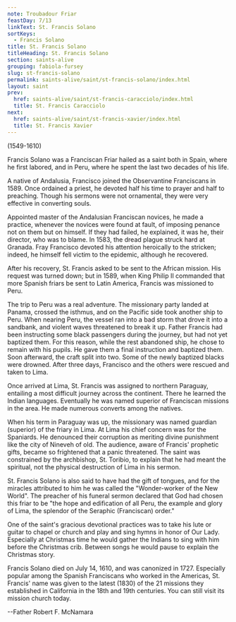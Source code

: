 ```yaml
---
note: Troubadour Friar
feastDay: 7/13
linkText: St. Francis Solano
sortKeys:
  - Francis Solano
title: St. Francis Solano
titleHeading: St. Francis Solano
section: saints-alive
grouping: fabiola-fursey
slug: st-francis-solano
permalink: saints-alive/saint/st-francis-solano/index.html
layout: saint
prev:
  href: saints-alive/saint/st-francis-caracciolo/index.html
  title: St. Francis Caracciolo
next:
  href: saints-alive/saint/st-francis-xavier/index.html
  title: St. Francis Xavier
---
```

(1549-1610)

Francis Solano was a Franciscan Friar hailed as a saint both in Spain, where he first labored, and in Peru, where he spent the last two decades of his life.

A native of Andalusia, Francisco joined the Observantine Franciscans in 1589. Once ordained a priest, he devoted half his time to prayer and half to preaching. Though his sermons were not ornamental, they were very effective in converting souls.

Appointed master of the Andalusian Franciscan novices, he made a practice, whenever the novices were found at fault, of imposing penance not on them but on himself. If they had failed, he explained, it was he, their director, who was to blame. In 1583, the dread plague struck hard at Granada. Fray Francisco devoted his attention heroically to the stricken; indeed, he himself fell victim to the epidemic, although he recovered.

After his recovery, St. Francis asked to be sent to the African mission. His request was turned down; but in 1589, when King Philip II commanded that more Spanish friars be sent to Latin America, Francis was missioned to Peru.

The trip to Peru was a real adventure. The missionary party landed at Panama, crossed the isthmus, and on the Pacific side took another ship to Peru. When nearing Peru, the vessel ran into a bad storm that drove it into a sandbank, and violent waves threatened to break it up. Father Francis had been instructing some black passengers during the journey, but had not yet baptized them. For this reason, while the rest abandoned ship, he chose to remain with his pupils. He gave them a final instruction and baptized them. Soon afterward, the craft split into two. Some of the newly baptized blacks were drowned. After three days, Francisco and the others were rescued and taken to Lima.

Once arrived at Lima, St. Francis was assigned to northern Paraguay, entailing a most difficult journey across the continent. There he learned the Indian languages. Eventually he was named superior of Franciscan missions in the area. He made numerous converts among the natives.

When his term in Paraguay was up, the missionary was named guardian (superior) of the friary in Lima. At Lima his chief concern was for the Spaniards. He denounced their corruption as meriting divine punishment like the city of Nineveh of old. The audience, aware of Francis' prophetic gifts, became so frightened that a panic threatened. The saint was constrained by the archbishop, St. Toribio, to explain that he had meant the spiritual, not the physical destruction of Lima in his sermon.

St. Francis Solano is also said to have had the gift of tongues, and for the miracles attributed to him he was called the "Wonder-worker of the New World". The preacher of his funeral sermon declared that God had chosen this friar to be "the hope and edification of all Peru, the example and glory of Lima, the splendor of the Seraphic (Franciscan) order."

One of the saint's gracious devotional practices was to take his lute or guitar to chapel or church and play and sing hymns in honor of Our Lady. Especially at Christmas time he would gather the Indians to sing with him before the Christmas crib. Between songs he would pause to explain the Christmas story.

Francis Solano died on July 14, 1610, and was canonized in 1727. Especially popular among the Spanish Franciscans who worked in the Americas, St. Francis' name was given to the latest (1830) of the 21 missions they established in California in the 18th and 19th centuries. You can still visit its mission church today.

\--Father Robert F. McNamara